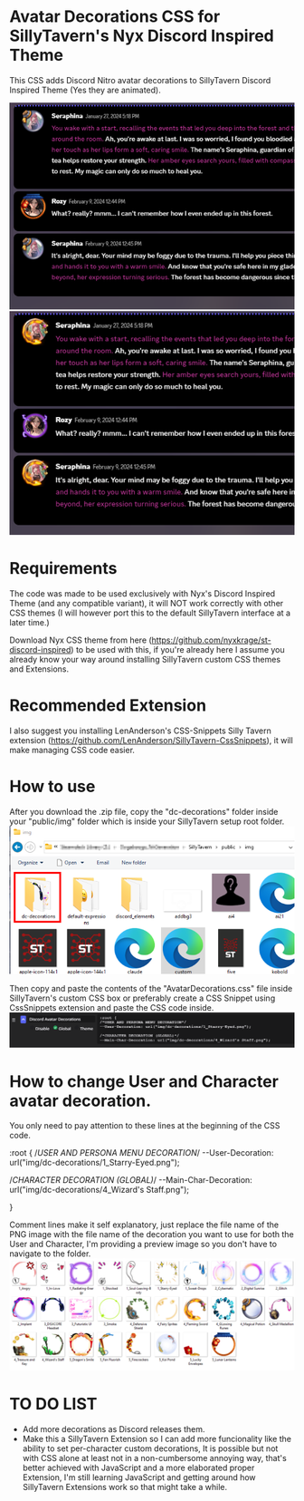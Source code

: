 # Avatar Decorations CSS for SillyTavern's Nyx Discord Inspired Theme
This CSS adds Discord Nitro avatar decorations to SillyTavern Discord Inspired Theme (Yes they are animated).

![](README/prev1.png) ![](README/prev2.png)

# Requirements
The code was made to be used exclusively with Nyx's Discord Inspired Theme (and any compatible variant), it will NOT work correctly with other CSS themes (I will however port this to the default SillyTavern interface at a later time.)

Download Nyx CSS theme from here (https://github.com/nyxkrage/st-discord-inspired) to be used with this, if you're already here I assume you already know your way around installing SillyTavern custom CSS themes and Extensions.

# Recommended Extension
I also suggest you installing LenAnderson's CSS-Snippets Silly Tavern extension (https://github.com/LenAnderson/SillyTavern-CssSnippets), it will make managing CSS code easier.

# How to use
After you download the .zip file, copy the "dc-decorations" folder inside your "public/img" folder which is inside your SillyTavern setup root folder.
![](README/folder_location.png)

Then copy and paste the contents of the "AvatarDecorations.css" file inside SillyTavern's custom CSS box or preferably create a CSS Snippet using CssSnippets extension and paste the CSS code inside.
![](README/Snippet.png)

# How to change User and Character avatar decoration.
You only need to pay attention to these lines at the beginning of the CSS code.

:root {
/*USER AND PERSONA MENU DECORATION*/
--User-Decoration: url("img/dc-decorations/1_Starry-Eyed.png"); 

/*CHARACTER DECORATION (GLOBAL)*/
--Main-Char-Decoration: url("img/dc-decorations/4_Wizard's Staff.png");

}

Comment lines make it self explanatory, just replace the file name of the PNG image with the file name of the decoration you want to use for both the User and Character, I'm providing a preview image so you don't have to navigate to the folder.
![](README/Decorations_Preview.png)

# TO DO LIST
- Add more decorations as Discord releases them.
- Make this a SillyTavern Extension so I can add more funcionality like the ability to set per-character custom decorations, It is possible but not with CSS alone at least not in a non-cumbersome annoying way, that's better achieved with JavaScript and a more elaborated proper Extension, I'm still learning JavaScript and getting around how SillyTavern Extensions work so that might take a while.
